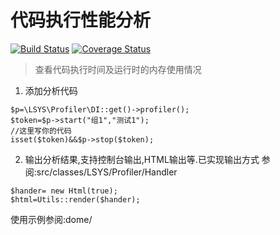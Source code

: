 代码执行性能分析
===

[![Build Status](https://travis-ci.com/php-lsys/profiler.svg?branch=master)](https://travis-ci.com/php-lsys/profiler)
[![Coverage Status](https://coveralls.io/repos/github/php-lsys/profiler/badge.svg?branch=master)](https://coveralls.io/github/lsys/profiler?branch=master)

> 查看代码执行时间及运行时的内存使用情况

1. 添加分析代码
```
$p=\LSYS\Profiler\DI::get()->profiler();
$token=$p->start("组1","测试1");
//这里写你的代码
isset($token)&&$p->stop($token);
```

2. 输出分析结果,支持控制台输出,HTML输出等.已实现输出方式 参阅:src/classes/LSYS/Profiler/Handler
```
$hander= new Html(true);
$html=Utils::render($hander);
```

使用示例参阅:dome/